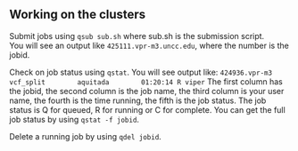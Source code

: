 Working on the clusters
-----

Submit jobs using ```qsub sub.sh``` where sub.sh is the submission script.  
You will see an output like ```425111.vpr-m3.uncc.edu```, where the number is the jobid.

Check on job status using ```qstat```. You will see output like: ```424936.vpr-m3              vcf_split        aquitada        01:20:14 R viper```
The first column has the jobid, the second column is the job name, the third column is your user name, the fourth is the time running, the fifth is the job status.
The job status is Q for queued, R for running or C for complete. 
You can get the full job status by using ```qstat -f jobid```.

Delete a running job by using ```qdel jobid```.
